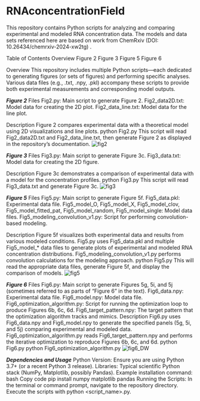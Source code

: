 # RNAconcentrationField
This repository contains Python scripts for analyzing and comparing experimental and modeled RNA concentration data. The models and data sets referenced here are based on work from ChemRxiv (DOI: 10.26434/chemrxiv-2024-xw2tg)
.

Table of Contents
Overview
Figure 2
Figure 3
Figure 5
Figure 6

Overview
This repository includes multiple Python scripts—each dedicated to generating figures (or sets of figures) and performing specific analyses. Various data files (e.g., .txt, .npy, .pkl) accompany these scripts to provide both experimental measurements and corresponding model outputs.

_____Figure 2_____
Files
Fig2.py: Main script to generate Figure 2.
Fig2_data2D.txt: Model data for creating the 2D plot.
Fig2_data_line.txt: Model data for the line plot.

Description
Figure 2 compares experimental data with a theoretical model using 2D visualizations and line plots.
python Fig2.py
This script will read Fig2_data2D.txt and Fig2_data_line.txt, then generate Figure 2 as displayed in the repository’s documentation.
![fig2](https://github.com/user-attachments/assets/ad9c1b93-d917-432b-8b7e-4ff136e988dc)

_____Figure 3_____
Files
Fig3.py: Main script to generate Figure 3c.
Fig3_data.txt: Model data for creating the 2D figure.

Description
Figure 3c demonstrates a comparison of experimental data with a model for the concentration profiles.
python Fig3.py
This script will read Fig3_data.txt and generate Figure 3c.
![fig3](https://github.com/user-attachments/assets/37d9c8be-1c44-4df3-a81f-86fc591e4aff)

_____Figure 5_____
Files
Fig5.py: Main script to generate Figure 5f.
Fig5_data.pkl: Experimental data file.
Fig5_model_O, Fig5_model_X, Fig5_model_clov, Fig5_model_fitted_pat, Fig5_model_random, Fig5_model_single: Model data files.
Fig5_modeling_convolution_v1.py: Script for performing convolution-based modeling.

Description
Figure 5f visualizes both experimental data and results from various modeled conditions.
Fig5.py uses Fig5_data.pkl and multiple Fig5_model_* data files to generate plots of experimental and modeled RNA concentration distributions.
Fig5_modeling_convolution_v1.py performs convolution calculations for the modeling approach.
python Fig5.py
This will read the appropriate data files, generate Figure 5f, and display the comparison of models.
![fig5](https://github.com/user-attachments/assets/024da061-f42f-4246-87ec-de87a9d982b6)

_____Figure 6_____
Files
Fig6.py: Main script to generate Figures 5g, 5i, and 5j (sometimes referred to as parts of “Figure 6” in the text).
Fig6_data.npy: Experimental data file.
Fig6_model.npy: Model data file.
Fig6_optimization_algorithm.py: Script for running the optimization loop to produce Figures 6b, 6c, 6d.
Fig6_target_pattern.npy: The target pattern that the optimization algorithm tracks and mimics.
Description
Fig6.py uses Fig6_data.npy and Fig6_model.npy to generate the specified panels (5g, 5i, and 5j) comparing experimental and modeled data.
Fig6_optimization_algorithm.py reads Fig6_target_pattern.npy and performs the iterative optimization to reproduce Figures 6b, 6c, and 6d.
python Fig6.py
python Fig6_optimization_algorithm.py
![fig6_DW](https://github.com/user-attachments/assets/e457ca79-d81d-42e2-8770-0d5da5947ff9)

_____Dependencies and Usage_____
Python Version: Ensure you are using Python 3.7+ (or a recent Python 3 release).
Libraries: Typical scientific Python stack (NumPy, Matplotlib, possibly Pandas).
Example installation command:
bash
Copy code
pip install numpy matplotlib pandas
Running the Scripts:
In the terminal or command prompt, navigate to the repository directory.
Execute the scripts with python <script_name>.py.
